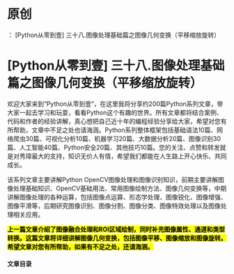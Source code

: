 # 原创
：  [Python从零到壹] 三十八.图像处理基础篇之图像几何变换（平移缩放旋转）

# [Python从零到壹] 三十八.图像处理基础篇之图像几何变换（平移缩放旋转）

欢迎大家来到“Python从零到壹”，在这里我将分享约200篇Python系列文章，带大家一起去学习和玩耍，看看Python这个有趣的世界。所有文章都将结合案例、代码和作者的经验讲解，真心想把自己近十年的编程经验分享给大家，希望对您有所帮助，文章中不足之处也请海涵。Python系列整体框架包括基础语法10篇、网络爬虫30篇、可视化分析10篇、机器学习20篇、大数据分析20篇、图像识别30篇、人工智能40篇、Python安全20篇、其他技巧10篇。您的关注、点赞和转发就是对秀璋最大的支持，知识无价人有情，希望我们都能在人生路上开心快乐、共同成长。

该系列文章主要讲解Python OpenCV图像处理和图像识别知识，前期主要讲解图像处理基础知识、OpenCV基础用法、常用图像绘制方法、图像几何变换等，中期讲解图像处理的各种运算，包括图像点运算、形态学处理、图像锐化、图像增强、图像平滑等，后期研究图像识别、图像分割、图像分类、图像特效处理以及图像处理相关应用。

<mark>**上一篇文章介绍了图像融合处理和ROI区域绘制，同时补充图像属性、通道和类型转换。这篇文章将详细讲解图像几何变换，包括图像平移、图像缩放和图像旋转。希望文章对您有所帮助，如果有不足之处，还请海涵。**</mark>

#### 文章目录
